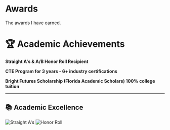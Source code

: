 # Awards
The awards I have earned.
# 🏆 Academic Achievements  
**Straight A's & A/B Honor Roll Recipient**  

**CTE Program for 3 years - 6+ industry certifications**

**Bright Futures Scholarship (Florida Academic Scholars) 100% college tuition**


---

## 📚 **Academic Excellence**  
![Straight A's](https://img.shields.io/badge/Straight_A's-4CAF50?style=for-the-badge&logo=academia&logoColor=white)
![Honor Roll](https://img.shields.io/badge/A/B_Honor_Roll-FFC107?style=for-the-badge&logo=stars&logoColor=black)

